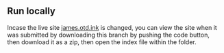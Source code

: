 ## Run locally

Incase the live site [james.otd.ink](https://james.otd.ink) is changed, you can view the site when it was submitted by downloading this branch by pushing the code button, then download it as a zip, then open the index file within the folder.
